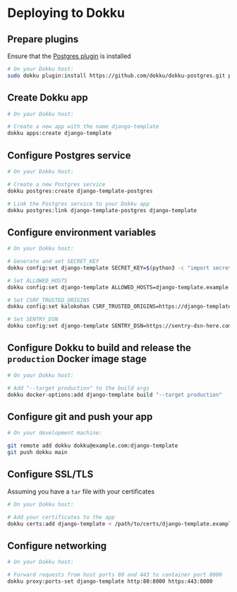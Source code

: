 # Deploying to Dokku

## Prepare plugins

Ensure that the [Postgres plugin](https://github.com/dokku/dokku-postgres) is installed

```bash
# On your Dokku host:
sudo dokku plugin:install https://github.com/dokku/dokku-postgres.git postgres
```

## Create Dokku app

```bash
# On your Dokku host:

# Create a new app with the name django-template
dokku apps:create django-template
```

## Configure Postgres service

```bash
# On your Dokku host:

# Create a new Postgres service
dokku postgres:create django-template-postgres

# Link the Postgres service to your Dokku app
dokku postgres:link django-template-postgres django-template
```

## Configure environment variables

```bash
# On your Dokku host:

# Generate and set SECRET_KEY
dokku config:set django-template SECRET_KEY=$(python3 -c "import secrets; print(''.join(secrets.choice([chr(i) for i in range(0x21, 0x7F)]) for i in range(60)));")

# Set ALLOWED_HOSTS
dokku config:set django-template ALLOWED_HOSTS=django-template.example.com

# Set CSRF_TRUSTED_ORIGINS
dokku config:set kalokohan CSRF_TRUSTED_ORIGINS=https://django-template.example.com

# Set SENTRY_DSN
dokku config:set django-template SENTRY_DSN=https://sentry-dsn-here.com/
```

## Configure Dokku to build and release the `production` Docker image stage

```bash
# On your Dokku host:

# Add "--target production" to the build args
dokku docker-options:add django-template build "--target production"
```

## Configure git and push your app

```bash
# On your development machine:

git remote add dokku dokku@example.com:django-template
git push dokku main
```

## Configure SSL/TLS

Assuming you have a `tar` file with your certificates

```bash
# On your Dokku host:

# Add your certificates to the app
dokku certs:add django-template < /path/to/certs/django-template.example.com.tar
```

## Configure networking

```bash
# On your Dokku host:

# Forward requests from host ports 80 and 443 to container port 8000
dokku proxy:ports-set django-template http:80:8000 https:443:8000
```
